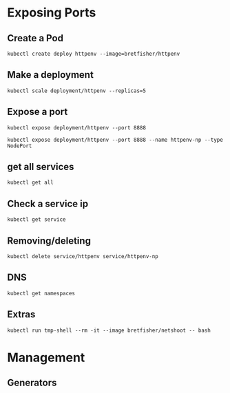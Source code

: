 # Exposing Ports
## Create a Pod

```shell
kubectl create deploy httpenv --image=bretfisher/httpenv
```

## Make a deployment
```shell
kubectl scale deployment/httpenv --replicas=5
```
## Expose a port
```shell
kubectl expose deployment/httpenv --port 8888
```
```shell
kubectl expose deployment/httpenv --port 8888 --name httpenv-np --type NodePort
```
## get all services
```shell
kubectl get all
```

## Check a service ip

``` shell
kubectl get service
```

## Removing/deleting
```shell
kubectl delete service/httpenv service/httpenv-np
```

## DNS
```shell
kubectl get namespaces
```


## Extras
```shell
kubectl run tmp-shell --rm -it --image bretfisher/netshoot -- bash
```
# Management
## Generators

